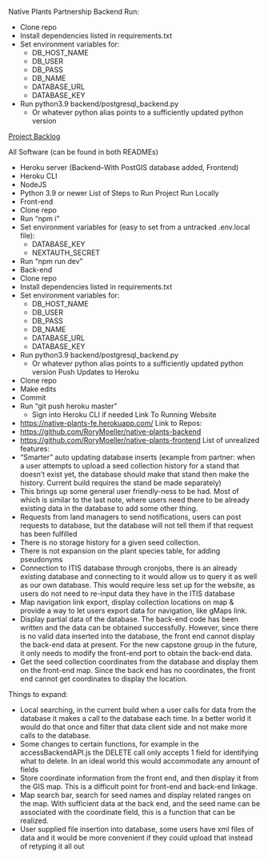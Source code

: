 Native Plants Partnership Backend
Run:
* Clone repo
* Install dependencies listed in requirements.txt
* Set environment variables for:
   * DB_HOST_NAME
   * DB_USER
   * DB_PASS
   * DB_NAME
   * DATABASE_URL
   * DATABASE_KEY
* Run python3.9 backend/postgresql_backend.py
   * Or whatever python alias points to a sufficiently updated python version

[Project Backlog](https://github.com/orgs/seedy-marketplace/projects/1/views/1)


All Software (can be found in both READMEs)
* Heroku server (Backend–With PostGIS database added, Frontend)
* Heroku CLI
* NodeJS
* Python 3.9 or newer
List of Steps to Run Project
Run Locally
* Front-end
* Clone repo
* Run “npm i”
* Set environment variables for (easy to set from a untracked .env.local file):
   * DATABASE_KEY
   * NEXTAUTH_SECRET
* Run “npm run dev”
* Back-end
* Clone repo
* Install dependencies listed in requirements.txt
* Set environment variables for:
   * DB_HOST_NAME
   * DB_USER
   * DB_PASS
   * DB_NAME
   * DATABASE_URL
   * DATABASE_KEY
* Run python3.9 backend/postgresql_backend.py
   * Or whatever python alias points to a sufficiently updated python version
Push Updates to Heroku
* Clone repo
* Make edits
* Commit
* Run “git push heroku master”
   * Sign into Heroku CLI if needed
Link To Running Website
* https://native-plants-fe.herokuapp.com/
Link to Repos:
* https://github.com/RoryMoeller/native-plants-backend
* https://github.com/RoryMoeller/native-plants-frontend
List of unrealized features:
* “Smarter” auto updating database inserts (example from partner: when a user attempts to upload a seed collection history for a stand that doesn’t exist yet, the database should make that stand then make the history. Current build requires the stand be made separately)
* This brings up some general user friendly-ness to be had. Most of which is similar to the last note, where users need there to be already existing data in the database to add some other thing.
* Requests from land managers to send notifications, users can post requests to database, but the database will not tell them if that request has been fulfilled
* There is no storage history for a given seed collection.
* There is not expansion on the plant species table, for adding pseudonyms
* Connection to ITIS database through cronjobs, there is an already existing database and connecting to it would allow us to query it as well as our own database. This would require less set up for the website, as users do not need to re-input data they have in the ITIS database
* Map navigation link export, display collection locations on map & provide a way to let users export data for navigation, like gMaps link.
* Display partial data of the database. The back-end code has been written and the data can be obtained successfully. However, since there is no valid data inserted into the database, the front end cannot display the back-end data at present. For the new capstone group in the future, it only needs to modify the front-end port to obtain the back-end data.
* Get the seed collection coordinates from the database and display them on the front-end map. Since the back end has no coordinates, the front end cannot get coordinates to display the location.


Things to expand:
* Local searching, in the current build when a user calls for data from the database it makes a call to the database each time. In a better world it would do that once and filter that data client side and not make more calls to the database.
* Some changes to certain functions, for example in the accessBackendAPI.js the DELETE call only accepts 1 field for identifying what to delete. In an ideal world this would accommodate any amount of fields
* Store coordinate information from the front end, and then display it from the GIS map. This is a difficult point for front-end and back-end linkage. 
* Map search bar, search for seed names and display related ranges on the map. With sufficient data at the back end, and the seed name can be associated with the coordinate field, this is a function that can be realized.
* User supplied file insertion into database, some users have xml files of data and it would be more convenient if they could upload that instead of retyping it all out
